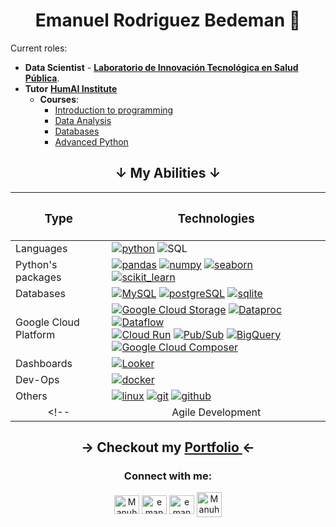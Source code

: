 <div align="center">
  <h1>Emanuel Rodriguez Bedeman 🧉</h1>
</div>

Current roles:
- **Data Scientist** - **[Laboratorio de Innovación Tecnológica en Salud Pública](https://www.linkedin.com/company/labdeinnovacion/)**.
- **Tutor** **[HumAI Institute](https://humai.com.ar/)**
  - **Courses**:
    - [Introduction to programming](https://humai.com.ar/cursos/python)
    - [Data Analysis](https://humai.com.ar/cursos/data)
    - [Databases](https://humai.com.ar/cursos/dbs)
    - [Advanced Python](https://humai.com.ar/cursos/python_avanzado)

<div align="center">
 
  <h2 align="center">↓ My Abilities ↓</h2>
  
  | <h3>Type</h3> | <h3>Technologies</h3> |
  | :-------------: |:-------------:|
  | <div align="left"> Languages </div> | <div align="left"> <a href="https://www.python.org" target="_blank" rel="noreferrer"> <img src="https://img.shields.io/badge/Python-3.x-yellow?style=flat&logo=python&logoColor=yellow&labelColor=blue" alt="python"/></a> <img src="https://img.shields.io/badge/SQL-%20-white?&labelColor=blue" alt="SQL"> |
  | <div align="left"> Python's packages </div> | <div align="left"> <a href="https://pandas.pydata.org/" target="_blank" rel="noreferrer"> <img src="https://img.shields.io/badge/Pandas-%20-blue?logo=Pandas&logoColor=blue&labelColor=white" alt="pandas"/></a> <a href="https://numpy.org/" target="_blank" rel="noreferrer"> <img src="https://img.shields.io/badge/Numpy-%20-blue?logo=Numpy&logoColor=blue&labelColor=white" alt="numpy"/></a> <a href="https://seaborn.pydata.org/" target="_blank" rel="noreferrer"> <img src="https://img.shields.io/badge/Seaborn-%20-blue?logo=python&labelColor=white" alt="seaborn"/></a> </br> <a href="https://scikit-learn.org/" target="_blank" rel="noreferrer"> <img src="https://img.shields.io/badge/Scikit--Learn-%20-orange?logo=scikit-learn&labelColor=white" alt="scikit_learn"/></a> <!-- <a href="https://www.tensorflow.org" target="_blank" rel="noreferrer"> <img src="https://img.shields.io/badge/TensorFlow-%20-orange?logo=TensorFlow&labelColor=white" alt="tensorflow"/></a> --> </div> |
  | <div align="left"> Databases </div> | <div align="left"> <a href="https://dev.mysql.com/doc/refman/8.0/en/" target="_blank" rel="noreferrer"><img src="https://img.shields.io/badge/MySQL-%20-blue?logo=MySQL&logoColor=blue&labelColor=white" alt="MySQL"/></a> <a href="https://www.postgresql.org" target="_blank" rel="noreferrer"> <img src="https://img.shields.io/badge/PostgreSQL-%20-blue?logo=postgresql&logoColor=blue&labelColor=white" alt="postgreSQL"/></a> <a href="https://www.sqlite.org/" target="_blank" rel="noreferrer"> <img src="https://img.shields.io/badge/SQLite-%20-blue?logo=SQLite&logoColor=blue&labelColor=white" alt="sqlite"/></a> </div> |
  | <div align="left"> Google Cloud Platform </div> | <div align="left"> <a href="https://cloud.google.com/storage" target="_blank" rel="noreferrer"><img src="https://img.shields.io/badge/Cloud%20Storage-%20-AECBFA?logo=Google%20Cloud%20Storage&logoColor=4285F4&labelColor=white" alt="Google Cloud Storage"/></a> <a href="https://cloud.google.com/dataproc" target="_blank" rel="noreferrer"><img src="https://img.shields.io/badge/Dataproc-%20-AECBFA?logo=Google%20dataproc&logoColor=4285F4&labelColor=white" alt="Dataproc"/></a> <a href="https://cloud.google.com/products/dataflow" target="_blank" rel="noreferrer"><img src="https://img.shields.io/badge/Dataflow-%20-AECBFA?logo=Google%20dataflow&logoColor=4285F4&labelColor=white" alt="Dataflow"/></a> </br> <a href="https://cloud.google.com/run?hl=en" target="_blank" rel="noreferrer"><img src="https://img.shields.io/badge/Cloud%20Run-%20-AECBFA?labelColor=white" alt="Cloud Run"/></a> <a href="https://cloud.google.com/pubsub/docs/overview" target="_blank" rel="noreferrer"><img src="https://img.shields.io/badge/Pub/Sub-%20-AECBFA?logo=Google%20pub/sub&logoColor=4285F4&labelColor=white" alt="Pub/Sub"/></a> <a href="https://cloud.google.com/bigquery" target="_blank" rel="noreferrer"><img src="https://img.shields.io/badge/BigQuery-%20-AECBFA?logo=Google%20bigquery&logoColor=4285F4&labelColor=white" alt="BigQuery"/></a> <a href="https://cloud.google.com/composer" target="_blank" rel="noreferrer"><img src="https://img.shields.io/badge/Composer-%20-AECBFA?logo=Google%20Cloud%20Composer&logoColor=4285F4&labelColor=white" alt="Google Cloud Composer"/></a> </div> |
  | <div align="left"> Dashboards </div> | <div align="left"> <!-- <a href="https://powerbi.microsoft.com/es-es/"> <img src="https://img.shields.io/badge/Power%20BI-%20-F2C811?labelColor=white&logo=PowerBI&logoColor=F2C811" alt="PowerBI"></a> --> <a href="https://cloud.google.com/looker?hl=es"> <img src="https://img.shields.io/badge/Looker%20Studio-%20-4285F4?labelColor=white&logo=Looker&logoColor=4285F4" alt="Looker"></a> <!-- <a href="https://grafana.com/" target="_blank" rel="noreferrer"> <img src="https://img.shields.io/badge/Grafana-%20-F05A28?labelColor=white&logo=Grafana&logoColor=F05A28" alt="Google Analytics 4"/></a> --> </div> |
  | <div align="left"> Dev-Ops </div> | <div align="left"> <a href="https://www.docker.com/" target="_blank" rel="noreferrer"> <img src="https://img.shields.io/badge/Docker-%20-blue?logo=Docker&labelColor=white" alt="docker"/></a> </div> |
  | <div align="left"> Others </div> | <div align="left"> <a href="https://www.linux.org/" target="_blank" rel="noreferrer"><img src="https://img.shields.io/badge/Linux-%20-lightgrey?logo=linux&logoColor=black&labelColor=white" alt="linux"/></a> <a href="https://git-scm.com/" target="_blank" rel="noreferrer"> <img src="https://img.shields.io/badge/Git-%20-red?logo=Git&labelColor=white" alt="git"/></a> <a href="https://github.com/" target="_blank" rel="noreferrer"> <img src="https://img.shields.io/badge/Github-%20-black?logo=GitHub&labelColor=white&logoColor=black" alt="github"/></a> </div> |
  <!-- | Agile Development | <div align="left"> <a href="https://www.atlassian.com/agile/scrum" target="_blank" rel="noreferrer"><img src="https://img.shields.io/badge/SCRUM-%20-blue?logo=Atlassian&logoColor=blue&labelColor=white" alt="SCRUM"/></a> </div> |-->

</div>

<h2 align="center"> → Checkout my <a href="https://emanuelrodriguezbedeman.github.io/Portfolio/index.html" target="_blank" rel="noreferrer"> Portfolio </a> ← </h2>

<h3 align="center">Connect with me:</h3>  
<p align="center"> 
<a href="mailto:emanuel.rodriguez.bedeman@gmail.com" target="blank"><img align="center" src="https://upload.wikimedia.org/wikipedia/commons/7/7e/Gmail_icon_%282020%29.svg" alt="Manuhs#7548" height="30" width="40" /></a>
<a href="https://linkedin.com/in/emanuel-rodriguez-bedeman/" target="blank"><img align="center" src="https://raw.githubusercontent.com/rahuldkjain/github-profile-readme-generator/master/src/images/icons/Social/linked-in-alt.svg" alt="emanuel-rodriguez-bedeman/" height="30" width="40" /></a>  
<a href="https://kaggle.com/emanuelbedeman" target="blank"><img align="center" src="https://raw.githubusercontent.com/rahuldkjain/github-profile-readme-generator/master/src/images/icons/Social/kaggle.svg" alt="emanuelbedeman" height="30" width="40" /></a>  
<a href="https://discord.gg/Manuhs#7548" target="blank"><img align="center" src="https://raw.githubusercontent.com/rahuldkjain/github-profile-readme-generator/master/src/images/icons/Social/discord.svg" alt="Manuhs#7548" height="40" width="40" /></a>
</p>
